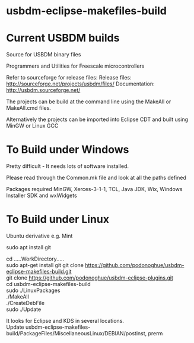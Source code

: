 # usbdm-eclipse-makefiles-build
Current USBDM builds
=================================================

Source for USBDM binary files

Programmers and Utilities for Freescale microcontrollers

Refer to sourceforge for release files:
Release files: http://sourceforge.net/projects/usbdm/files/
Documentation: http://usbdm.sourceforge.net/

The projects can be build at the command line using the MakeAll or MakeAll.cmd files.

Alternatively the projects can be imported into Eclipse CDT and built using MinGW or Linux GCC

To Build under Windows
=====================
Pretty difficult - It needs lots of software installed.

Please read through the Common.mk file and look at all the paths defined

Packages required MinGW, Xerces-3-1-1, TCL, Java JDK, Wix, Windows Installer SDK and wxWidgets

To Build under Linux
=====================
Ubuntu derivative e.g. Mint

sudo apt install git

cd .....WorkDirectory.....  
sudo apt-get install git
git clone https://github.com/podonoghue/usbdm-eclipse-makefiles-build.git  
git clone https://github.com/podonoghue/usbdm-eclipse-plugins.git  
cd usbdm-eclipse-makefiles-build  
sudo ./LinuxPackages  
./MakeAll  
./CreateDebFile  
sudo ./Update  

It looks for Eclipse and KDS in several locations.  
Update usbdm-eclipse-makefiles-build/PackageFiles/MiscellaneousLinux/DEBIAN/postinst, prerm